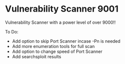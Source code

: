 # Vulnerability Scanner 9001
Vulnerability Scanner with a power level of over 9000!!

To Do:

* Add option to skip Port Scanner incase -Pn is needed
* Add more enumeration tools for full scan
* Add option to change speed of Port Scanner
* Add searchsploit results

